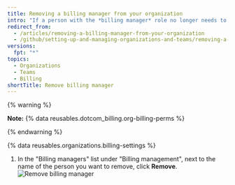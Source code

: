 ```yaml
---
title: Removing a billing manager from your organization
intro: "If a person with the *billing manager* role no longer needs to view or change your organization's billing information, you can remove their access to the organization."
redirect_from:
  - /articles/removing-a-billing-manager-from-your-organization
  - /github/setting-up-and-managing-organizations-and-teams/removing-a-billing-manager-from-your-organization
versions:
  fpt: "*"
topics:
  - Organizations
  - Teams
  - Billing
shortTitle: Remove billing manager
---
```


{% warning %}

**Note:** {% data reusables.dotcom_billing.org-billing-perms %}

{% endwarning %}

{% data reusables.organizations.billing-settings %}

1. In the "Billing managers" list under "Billing management", next to the name of the person you want to remove, click **Remove**.
   ![Remove billing manager](/assets/images/help/billing/settings_billing_managers_remove_manager.png)
